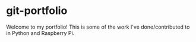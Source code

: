 # git-portfolio
Welcome to my portfolio! This is some of the work I've done/contributed to in Python and Raspberry Pi. 
